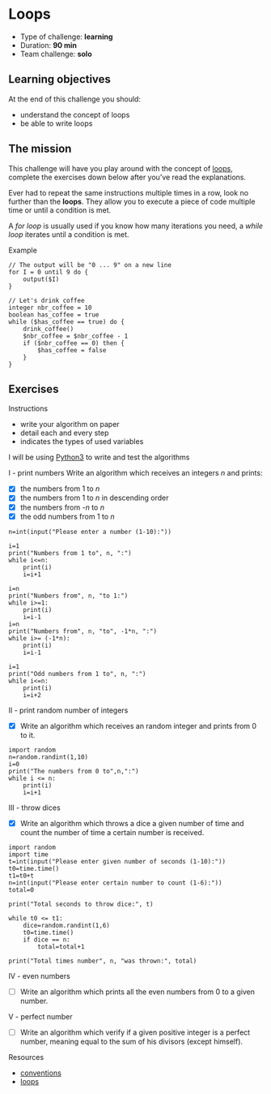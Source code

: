 # Loops
* Type of challenge: **learning**
* Duration: **90 min**
* Team challenge: **solo**

## Learning objectives
At the end of this challenge you should:
* understand the concept of loops
* be able to write loops

## The mission
This challenge will have you play around with the concept of [loops](https://en.wikipedia.org/wiki/Control_flow#Loops), complete the exercises down below after you’ve read the explanations.

Ever had to repeat the same instructions multiple times in a row, look no further than the **loops**. They allow you to execute a piece of code multiple time or until a condition is met.

A *for loop* is usually used if you know how many iterations you need, a *while loop* iterates until a condition is met.

Example
```
// The output will be "0 ... 9" on a new line
for I = 0 until 9 do {
	output($I)
}

// Let's drink coffee
integer nbr_coffee = 10
boolean has_coffee = true
while ($has_coffee == true) do {
	drink_coffee()
	$nbr_coffee = $nbr_coffee - 1
	if ($nbr_coffee == 0) then {
		$has_coffee = false
	}
}
```

## Exercises

Instructions
* write your algorithm on paper
* detail each and every step
* indicates the types of used variables

I will be using [Python3](https://repl.it/languages/python3) to write and test the algorithms

I - print numbers
Write an algorithm which receives an integers *n* and prints:
- [x] the numbers from 1 to *n*
- [x] the numbers from 1 to *n* in descending order
- [x] the numbers from *-n* to *n*
- [x] the odd numbers from 1 to *n*

```
n=int(input("Please enter a number (1-10):"))

i=1
print("Numbers from 1 to", n, ":")
while i<=n:
    print(i)
    i=i+1

i=n
print("Numbers from", n, "to 1:")
while i>=1:
    print(i)
    i=i-1
i=n
print("Numbers from", n, "to", -1*n, ":")
while i>= (-1*n):
    print(i)
    i=i-1

i=1
print("Odd numbers from 1 to", n, ":")
while i<=n:
    print(i)
    i=i+2
```

II - print random number of integers
- [x] Write an algorithm which receives an random integer and prints from 0 to it.

```
import random
n=random.randint(1,10)
i=0
print("The numbers from 0 to",n,":")
while i <= n:
    print(i)
    i=i+1
```

III - throw dices
- [x] Write an algorithm which throws a dice a given number of time and count the number of time a certain number is received.
```
import random
import time
t=int(input("Please enter given number of seconds (1-10):"))
t0=time.time()
t1=t0+t
n=int(input("Please enter certain number to count (1-6):"))
total=0

print("Total seconds to throw dice:", t)

while t0 <= t1:
    dice=random.randint(1,6)
    t0=time.time()
    if dice == n:
        total=total+1

print("Total times number", n, "was thrown:", total)
```

IV - even numbers
- [ ] Write an algorithm which prints all the even numbers from 0 to a given number.

V - perfect number
- [ ] Write an algorithm which verify if a given positive integer is a perfect number, meaning equal to the sum of his divisors (except himself).

Resources
* [conventions](https://github.com/becodeorg/BXL-Swartz-4-27/blob/master/1.The-Field/7.Algorithmic/conventions.adoc)
* [loops](https://computersciencewiki.org/index.php/Iteration)
